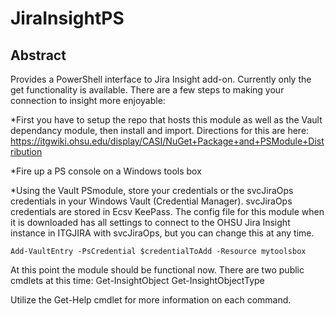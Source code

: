 # JiraInsightPS

## Abstract

Provides a PowerShell interface to Jira Insight add-on. Currently only the get functionality is available.  There are a few steps to making your connection to insight more enjoyable:

*First you have to setup the repo that hosts this module as well as the Vault dependancy module, then install and import.  Directions for this are here:
https://itgwiki.ohsu.edu/display/CASI/NuGet+Package+and+PSModule+Distribution

*Fire up a PS console on a Windows tools box

*Using the Vault PSmodule, store your credentials or the svcJiraOps credentials in your Windows Vault (Credential Manager).  svcJiraOps credentials are stored in Ecsv KeePass. The config file for this module when it is downloaded has all settings to connect to the OHSU Jira Insight instance in ITGJIRA with svcJiraOps, but you can change this at any time.

~~~
Add-VaultEntry -PsCredential $credentialToAdd -Resource mytoolsbox
~~~

At this point the module should be functional now.  There are two public cmdlets at this time:
Get-InsightObject
Get-InsightObjectType

Utilize the Get-Help cmdlet for more information on each command.

